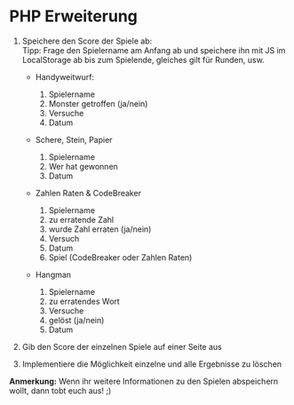 # PHP Erweiterung

1. Speichere den Score der Spiele ab:<br>
Tipp: Frage den Spielername am Anfang ab und speichere ihn mit JS im LocalStorage ab bis zum Spielende, gleiches gilt für Runden, usw.

    - Handyweitwurf:
        1. Spielername
        2. Monster getroffen (ja/nein)
        3. Versuche
        4. Datum

    - Schere, Stein, Papier
        1. Spielername
        2. Wer hat gewonnen
        3. Datum

    - Zahlen Raten & CodeBreaker
        1. Spielername
        2. zu erratende Zahl
        3. wurde Zahl erraten (ja/nein)
        4. Versuch
        5. Datum
        6. Spiel (CodeBreaker oder Zahlen Raten)

    - Hangman
        1. Spielername
        2. zu erratendes Wort
        3. Versuche
        4. gelöst (ja/nein)
        5. Datum

2. Gib den Score der einzelnen Spiele auf einer Seite aus

3. Implementiere die Möglichkeit einzelne und alle Ergebnisse zu löschen


__Anmerkung:__ Wenn ihr weitere Informationen zu den Spielen abspeichern wollt, dann tobt euch aus! ;)
